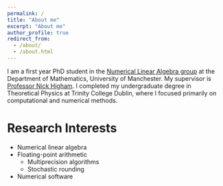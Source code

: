 ```yaml
---
permalink: /
title: "About me"
excerpt: "About me"
author_profile: true
redirect_from: 
  - /about/
  - /about.html
---
```


I am a first year PhD student in the [Numerical Linear Algebra
group](https://nla-group.org/) at the Department of Mathematics, University of
Manchester. My supervisor is [Professor Nick
Higham](https://www.maths.manchester.ac.uk/~higham/). I completed my
undergraduate degree in Theoretical Physics at Trinity College Dublin, where I
focused primarily on computational and numerical methods.

# Research Interests

* Numerical linear algebra
* Floating-point arithmetic
  * Multiprecision algorithms
  * Stochastic rounding 
* Numerical software
  

